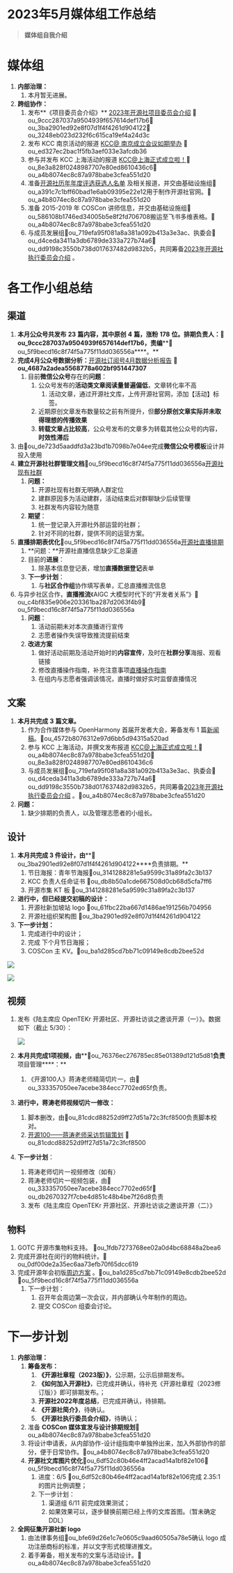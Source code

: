 # 2023年5月媒体组工作总结

> **媒体组自我介绍**

# 媒体组

1.  **内部治理：**
    1.  本月暂无进展。
2.  **跨组协作：**
    1.  发布**《项目委员会介绍》** [2023年开源社项目委员会介绍][1] 👤ou_9ccc287037a9504939f657614def17b6👤ou_3ba2901ed92e8f07d1f4f4261d904122👤ou_3248eb023d232f6c615ca19ef4a24d3c
    2.  发布 KCC 南京活动的报道 [KCC@ 南京成立会议如期举办][2] 👤ou_ed327ec2bac1f5fb3aef033e3afcdb36
    3.  参与并发布 KCC 上海活动的报道 [KCC@上海正式成立啦！][3]👤ou_8e3a828f0248987707e80ed8610436c6👤ou_a4b8074ec8c87a978babe3cfea551d20
    4.  准备[开源社历年年度评选获选人名单][4] 及相关报道，并交由基础设施组👤ou_a391c7c1bff60bad1e6ab09395e22e12用于制作开源社官网。👤ou_a4b8074ec8c87a978babe3cfea551d20
    5.  准备 2015-2019 年 COSCon 讲师信息，并交由基础设施组👤ou_586108b1746ed34005b5e8f2fd706708搬运至飞书多维表格。👤ou_a4b8074ec8c87a978babe3cfea551d20
    6.  与成员发展组👤ou_719efa95f081a8a381a092b413a3e3ac、执委会👤ou_d4ceda3411a3db6789de333a727b74a6👤ou_dd9198c3550b738d017637482d9832b5，共同筹备[2023年开源社执行委员会介绍][5] 。

# 各工作小组总结

## 渠道

1.  **本月公众号共发布** **23** **篇内容，其中原创** **4** **篇，涨粉** **178** **位。排期负责人：****👤ou_9ccc287037a9504939f657614def17b6****，责编****👤ou_5f9becd16c8f74f5a775f11dd036556a****。**
2.  **完成****4****月公众号数据分析：**[开源社订阅号4月数据分析报告][6] **👤ou_4687a2adea5568778a602bf951447307**
    1.  目前**微信公众号**存在的**问题**：
        1.  公众号发布的**活动类文章阅读量普遍偏低**，文章转化率不高
            1.  活动文章，通过开源社文库，上传开源社官网，添加【活动】标签。
        2.  近期原创文章发布数量较之前有所提升，但**部分原创文章实际并未取得理想的传播效果**
        3.  **转载文章占比较高**，公众号发布的文章多为转载其他公众号的内容，**时效性滞后**
3.  由👤ou_de723d5aaddfd3a23bd1b7098b7e04ee完成**微信公众号模板**设计并投入使用
4.  **建立开源社社群管理文档**👤ou_5f9becd16c8f74f5a775f11dd036556a[开源社现有社群][7]
    1.  **问题：**
        1.  开源社现有社群无明确人群定位
        2.  建群原因多为活动建群，活动结束后对群聊缺少后续管理
        3.  社群发布内容较为随意
    2.  **期望**：
        1.  统一登记录入开源社外部运营的社群；
        2.  针对不同的社群，提供不同的运营方案。
5.  **直播排期表优化**👤ou_5f9becd16c8f74f5a775f11dd036556a[开源社直播排期][8]
    1.  **问题：**开源社直播信息缺少汇总渠道
    2.  目前的**进展**：
        1.  除基本信息登记表，增加**直播数据登记**表单
    3.  **下一步计划**：
        1.  与**社区合作组**协作填写表单，汇总直播推流信息
6.  与异步社区合作，**直播推流**《AIGC 大模型时代下的“开发者关系”》👤ou_c4bf835e906e203361ba287d2063f4b9👤ou_5f9becd16c8f74f5a775f11dd036556a
    1.  **问题**：
        1.  活动前期未对本次直播进行宣传
        2.  志愿者操作失误导致推流提前结束
    2.  **改进方案**
        1.  做好活动前期及活动开始时的**内容宣传**，及时在**社群分享**海报、观看链接
        2.  修改直播操作指南，补充注意事项[直播操作指南][9]
        3.  在组内与志愿者强调该情况，直播时做好实时监督直播情况

## 文案

1.  **本月共完成** **3** **篇文章。**
    1.  作为合作媒体参与 OpenHarmony 首届开发者大会，筹备发布 1 篇[新闻稿][10]。👤ou_4572b8076312e97d6bb5d94315a520ad
    2.  参与 KCC 上海活动，并撰文发布报道 [KCC@上海正式成立啦！][11]👤ou_a4b8074ec8c87a978babe3cfea551d20👤ou_8e3a828f0248987707e80ed8610436c6
    3.  与成员发展组👤ou_719efa95f081a8a381a092b413a3e3ac、执委会👤ou_d4ceda3411a3db6789de333a727b74a6👤ou_dd9198c3550b738d017637482d9832b5，共同筹备[2023年开源社执行委员会介绍][12] 。👤ou_a4b8074ec8c87a978babe3cfea551d20
2.  **问题：**
    1.  缺少排期的负责人，以及管理志愿者的小组长。

## 设计

1.  **本月共完成 3 件设计，由****👤ou_3ba2901ed92e8f07d1f4f4261d904122****负责排期。**
    1.  节日海报：青年节海报👤ou_3141288281e5a9599c31a89fa2c3b137
    2.  KCC 负责人任命证书 👤ou_db8b50a1cde667508d0cb68d5cfa7ff6
    3.  开源市集 KT 板 👤ou_3141288281e5a9599c31a89fa2c3b137
2.  **进行中，但已经提交初稿的设计：**
    1.  开源社新加坡站 logo 👤ou_61fbc22ba667d1486ae191256b704956
    2.  开源社组织架构图 👤ou_3ba2901ed92e8f07d1f4f4261d904122
3.  **下一步计划：**
    1.  完成进行中的设计；
    2.  完成 下个月节日海报；
    3.  COSCon 主 KV。👤ou_ba1d285cd7bb71c09149e8cdb2bee52d

![](https://kaiyuanshe.cn/api/lark/file/GsVWbbzqbo0yOYxIScvchu1Zndc)

![](https://kaiyuanshe.cn/api/lark/file/EuMKbzsXnohy3DxrQlvcC5gyn2c)

## 视频

1.  发布《陆主席应 OpenTEKr 开源社区、开源社访谈之邀谈开源（一）》。数据如下（截止 5/30）：
    
    ![](https://kaiyuanshe.cn/api/lark/file/LKIHbXh80oW0iyx9l5McX1ftnjd)
    
2.  **本月共完成1项视频，由****👤ou_76376ec276785ec85e01389d121d5d81****负责****项目管理****：**
    1.  《开源100人》蒋涛老师精简切片一，由👤ou_333357050ee7acebe384ecc7702ed65f负责。
3.  **进行中，蒋涛老师视频切片一修改：**
    1.  脚本删改，由👤ou_81cdcd88252d9ff27d51a72c3fcf8500负责脚本校对。
    2.  [开源100——蒋涛老师采访剪辑策划][13] 👤ou_81cdcd88252d9ff27d51a72c3fcf8500
4.  **下一步计划**：
    1.  蒋涛老师切片一视频修改（如有）
    2.  蒋涛老师切片一视频包装，由👤ou_333357050ee7acebe384ecc7702ed65f👤ou_db2670327f7cbe4d851c48b4be7f26d8负责
    3.  发布《陆主席应 OpenTEKr 开源社区、开源社访谈之邀谈开源（二）》

## 物料

1.  GOTC 开源市集物料支持。 👤ou_1fdb7273768ee02a0d4bc68848a2bea6
2.  完成开源社在闵行的物料统计。👤ou_0df00de2a35ec6aa73efb70f65dcc619
3.  完成开源年会初版[周边方案][14] 。👤ou_ba1d285cd7bb71c09149e8cdb2bee52d👤ou_5f9becd16c8f74f5a775f11dd036556a
    1.  下一步计划：
        1.  召开年会周边第一次会议，并内部确认今年制作的周边。
        2.  提交 COSCon 组委会讨论。

# 下一步计划

1.  **内部治理：**
    1.  **筹备发布：**
        1.  **《开源社章程（2023版）》**，公示期，公示后排期发布。
        2.  **《如何加入开源社》**，已完成并确认，待补充《开源社章程（2023修订版）》即可排期发布。；
        3.  **开源社2022年度总结**，已完成并确认，待排期。
        4.  **《开源社简介》**，待确认。
        5.  **《开源社执行委员会介绍》**，待确认；
    2.  准备 **COSCon 媒体宣发与设计排期规划**👤ou_a4b8074ec8c87a978babe3cfea551d20
    3.  将设计申请表，从内部协作-设计组指南中单独拎出来，加入外部协作的部分，便于日常协作。👤ou_a4b8074ec8c87a978babe3cfea551d20
    4.  **开源社文库图片优化**👤ou_6df52c80b46e4ff2acad14a1bf82e106👤ou_5f9becd16c8f74f5a775f11dd036556a
        1.  进度：6/5 👤ou_6df52c80b46e4ff2acad14a1bf82e106完成 2.35:1 的图片比例调整；
        2.  下一步计划：
            1.  渠道组 6/11 前完成效果测试；
            2.  如果效果可以，逐步替换前期已经上传的文库首图。（暂未确定 DDL）
2.  **全网征集开源社新 logo**
    1.  由法律事务组👤ou_bfe69d26e1c7e0605c9aad60505a78e5确认 logo 成功注册商标的标准，并以文字形式梳理进推文。
    2.  着手筹备，相关发布的文案与活动设计。👤ou_a4b8074ec8c87a978babe3cfea551d20

[1]: https%3A%2F%2Fmp.weixin.qq.com%2Fs%3F__biz%3DMzA4NTM4NDc4NQ%3D%3D%26mid%3D2247515462%26idx%3D1%26sn%3D50b6547fd83b8b316bcecd8fc470a5f9%26chksm%3D9fda3678a8adbf6e08d63d75b182c235c6b17bc96a25f1c312b490fc64cf4eb1024aa256cd7d%26from%3Dindustrynews%26version%3D4.1.6.6018%26platform%3Dwin%23rd
[2]: https%3A%2F%2Fmp.weixin.qq.com%2Fs%3F__biz%3DMzA4NTM4NDc4NQ%3D%3D%26mid%3D2247515502%26idx%3D1%26sn%3D48e95a2ad409904be8f386e726b4dfed%26chksm%3D9fda3650a8adbf460bb37d0f7a62f5708ccaea0b5ee7ac4bc631b9628170941471d780defd16%26token%3D940015635%26lang%3Dzh_CN%23rd
[3]: https%3A%2F%2Fmp.weixin.qq.com%2Fs%3F__biz%3DMzA4NTM4NDc4NQ%3D%3D%26mid%3D2247516179%26idx%3D1%26sn%3D88621ddb3898f7f932dc3b503c4b94ea%26chksm%3D9fda0b2da8ad823ba867dec737e316cfe392fc4b3eeb0dc3077f57921d73fa59d4544c7cc76c%26token%3D940015635%26lang%3Dzh_CN%23rd
[4]: https://kaiyuanshe.feishu.cn/docx/TKuGdFFfDoc6c6xmRwscWrptnKg
[5]: https://kaiyuanshe.feishu.cn/docx/VhJwdTy3UoFwG8x1FrfcY5nzn2d
[6]: https://kaiyuanshe.feishu.cn/docx/EpqMdjOCHo3sejxr9QfcqzkknGg#AAa4dQymOoy2YoxkJttchwUln7c
[7]: https://kaiyuanshe.feishu.cn/sheets/KRRssRMSbh9IqEtitzHchMbvnre
[8]: https://kaiyuanshe.feishu.cn/wiki/wikcnr6CljDLlVz4p9j0hHhQfOd?table=tblaDev3GAJMvQqq&view=vewLXOUqoO
[9]: https://vwtf54ebzd.feishu.cn/docx/H9Q5dH92yoYg7Kx0SgIcfGjXnGc
[10]: https%3A%2F%2Fmp.weixin.qq.com%2Fs%2FxNtD45mzaC1Ow_RTDEfjYw
[11]: https%3A%2F%2Fmp.weixin.qq.com%2Fs%3F__biz%3DMzA4NTM4NDc4NQ%3D%3D%26mid%3D2247516179%26idx%3D1%26sn%3D88621ddb3898f7f932dc3b503c4b94ea%26chksm%3D9fda0b2da8ad823ba867dec737e316cfe392fc4b3eeb0dc3077f57921d73fa59d4544c7cc76c%26token%3D940015635%26lang%3Dzh_CN%23rd
[12]: https://kaiyuanshe.feishu.cn/docx/VhJwdTy3UoFwG8x1FrfcY5nzn2d
[13]: https://fnrqunxp1n.feishu.cn/docx/Fn3IdTiywogNT0xKLOFcWphOnfc?from=from_copylink
[14]: https://wovdp2iut0.feishu.cn/docx/FZXxdyno6od6MqxRwX7c17XenRj?from=from_copylink